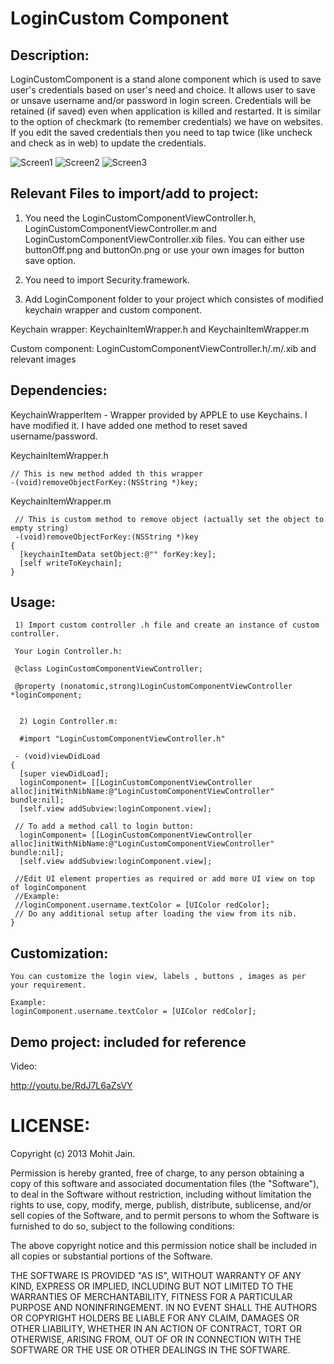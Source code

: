 LoginCustom Component
================

Description:
------------

LoginCustomComponent is a stand alone component which is used to save user's credentials based on user's need and choice. 
It allows user to save or unsave username and/or password in login screen. Credentials will be retained (if saved) even when application is 
killed and restarted. It is similar to the option of checkmark (to remember credentials) we have on websites. If you edit the saved credentials then you need to tap twice (like uncheck and check as in web) to update the credentials.  


![Screen1](./demo-screenshots/Screen1.png "Custom Login Screen")
![Screen2](./demo-screenshots/Screen2.png "After entering credentials")
![Screen3](./demo-screenshots/Screen3.png "After tapping on save button for credentials. Screen will reatin crentials even when app is killed, restarted and/or viewed again")


Relevant Files to import/add to project:
------------

1) You need the LoginCustomComponentViewController.h, LoginCustomComponentViewController.m and LoginCustomComponentViewController.xib
files. You can either use buttonOff.png and buttonOn.png or use your own images for button save option.

2) You need to import Security.framework.

3) Add LoginComponent folder to your project which consistes of modified keychain wrapper and custom component. 

  Keychain wrapper: KeychainItemWrapper.h and KeychainItemWrapper.m

  Custom component: LoginCustomComponentViewController.h/.m/.xib and relevant images 

Dependencies:
-------------

KeychainWrapperItem - Wrapper provided by APPLE to use Keychains. I have modified it. I have added one method to reset saved username/password. 


KeychainItemWrapper.h

    // This is new method added th this wrapper
    -(void)removeObjectForKey:(NSString *)key;
    
KeychainItemWrapper.m 

     // This is custom method to remove object (actually set the object to empty string)
     -(void)removeObjectForKey:(NSString *)key
    {
      [keychainItemData setObject:@"" forKey:key];
      [self writeToKeychain];
    }

Usage:
------------


     1) Import custom controller .h file and create an instance of custom controller.

     Your Login Controller.h:

     @class LoginCustomComponentViewController;
     
     @property (nonatomic,strong)LoginCustomComponentViewController *loginComponent;


      2) Login Controller.m:

      #import "LoginCustomComponentViewController.h"

     - (void)viewDidLoad
    {
      [super viewDidLoad];
      loginComponent= [[LoginCustomComponentViewController alloc]initWithNibName:@"LoginCustomComponentViewController" bundle:nil];
      [self.view addSubview:loginComponent.view];
    
     // To add a method call to login button: 
      loginComponent= [[LoginCustomComponentViewController alloc]initWithNibName:@"LoginCustomComponentViewController" bundle:nil];
      [self.view addSubview:loginComponent.view];
    
     //Edit UI element properties as required or add more UI view on top of loginComponent
     //Example:
     //loginComponent.username.textColor = [UIColor redColor];
     // Do any additional setup after loading the view from its nib.
    }


Customization:
------------

    You can customize the login view, labels , buttons , images as per your requirement. 

    Example:
    loginComponent.username.textColor = [UIColor redColor];

Demo project: included for reference
------------

Video:

http://youtu.be/RdJ7L6aZsVY

LICENSE: 
================

Copyright (c) 2013 Mohit Jain.

Permission is hereby granted, free of charge, to any person obtaining a copy
of this software and associated documentation files (the "Software"), to deal
in the Software without restriction, including without limitation the rights
to use, copy, modify, merge, publish, distribute, sublicense, and/or sell
copies of the Software, and to permit persons to whom the Software is
furnished to do so, subject to the following conditions:

The above copyright notice and this permission notice shall be included in
all copies or substantial portions of the Software.

THE SOFTWARE IS PROVIDED "AS IS", WITHOUT WARRANTY OF ANY KIND, EXPRESS OR
IMPLIED, INCLUDING BUT NOT LIMITED TO THE WARRANTIES OF MERCHANTABILITY,
FITNESS FOR A PARTICULAR PURPOSE AND NONINFRINGEMENT. IN NO EVENT SHALL THE
AUTHORS OR COPYRIGHT HOLDERS BE LIABLE FOR ANY CLAIM, DAMAGES OR OTHER
LIABILITY, WHETHER IN AN ACTION OF CONTRACT, TORT OR OTHERWISE, ARISING FROM,
OUT OF OR IN CONNECTION WITH THE SOFTWARE OR THE USE OR OTHER DEALINGS IN
THE SOFTWARE.



